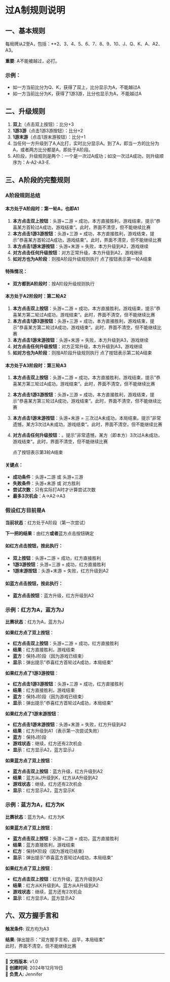 # 过A制规则说明

## 一、基本规则

每局牌从2至A，包括：**2、3、4、5、6、7、8、9、10、J、Q、K、A、A2、A3。

**重要**: A不能被越过，必打。

### 示例：
- 如一方当前比分为Q、K，获得了双上，比分显示为A，不能越过A
- 如一方当前比分为K，获得了1游3游，比分也显示为A，不能越过A

## 二、升级规则

1. **双上**（点击双上按钮）：比分+3
2. **1游3游**（点击1游3游按钮）：比分+2  
3. **1游末游**（点击1游末游按钮）：比分+1
4. 当任何一方升级到了A,A比打，实时比分显示A。到了A，即当一方的比分为A，或者两方比分都是A，即处于A阶段。
5. A阶段，升级规则是两个：一个是一次过A成功；如没一次过A成功，则升级顺序为：A-A2-A3-E.

## 三、A阶段的完整规则

### A阶段规则总结

#### 本方处于A阶段时：第一轮A，也即A1
1. **本方点击双上按钮**：头游+二游 = 成功，本方直接胜利，游戏结束，提示”恭喜某方首轮过A成功，游戏结束“。此时，界面不清空，但不能继续比赛
2. **本方点击1游3游按钮**：头游+三游 = 成功，本方直接胜利，游戏结束，提示”恭喜某方首轮过A成功，游戏结束“。此时，界面不清空，但不能继续比赛
3. **本方点击1游末游按钮**：头游+末游 = 失败，本方升级到A2，游戏继续
4. **对方点击任何升级按钮**：对方正常升级，本方升级到A2，游戏继续
5. **如对方也为A阶段**：则按A阶段升级规则执行
   点了按钮表示第一轮A结束

#### 特殊情况：
- **双方都到A阶段时**：按A阶段升级规则执行

#### 本方处于A2阶段时：第二轮A2
1. **本方点击双上按钮**：头游+二游 = 成功，本方直接胜利，游戏结束，提示”恭喜某方第二轮过A成功，游戏结束“。此时，界面不清空，但不能继续比赛
2. **本方点击1游3游按钮**：头游+三游 = 成功，本方直接胜利，游戏结束，提示”恭喜某方第二轮过A成功，游戏结束“。此时，界面不清空，但不能继续比赛
3. **本方点击1游末游按钮**：头游+末游 = 失败，本方升级到A3，游戏继续
4. **对方点击任何升级按钮**：对方正常升级，本方升级到A3，游戏继续
5. **如对方也为A阶段**：则按A阶段升级规则执行
   点了按钮表示第二轮A结束


#### 本方处于A3阶段时：第三轮A3
1. **本方点击双上按钮**：头游+二游 = 成功，本方直接胜利，游戏结束，提示”恭喜某方第三轮过A成功，游戏结束“。此时，界面不清空，但不能继续比赛
2. **本方点击1游3游按钮**：头游+三游 = 成功，本方直接胜利，游戏结束，提示”恭喜某方第三轮过A成功，游戏结束“。此时，界面不清空，但不能继续比赛
3. **本方点击1游末游按钮**：头游+末游 = 三次过A未成功，本局结束。提示”非常遗憾，某方3次过A未成功，游戏结束“。此时，界面不清空，但不能继续比赛
4. **对方点击任何升级按钮**：。提示”非常遗憾，某方（即本方）3次过A未成功，游戏结束“。此时，界面不清空，但不能继续比赛

    点了按钮表示第3轮A结束

#### 关键点：
- **成功条件**：头游+二游 或 头游+三游
- **失败条件**：头游+末游 或 对方胜利
- **尝试次数**：只有实际打A时才计算尝试次数
- **最多3次机会**：A→A2→A3

### 假设红方目前是A

**当前状态**：红方处于A阶段（第一次尝试）

**下一把的结果**：由红方**或者**蓝方点击按钮确定

#### 如红方点击按钮，按此执行：
- **双上按钮**：头游+二游 = 成功，红方直接胜利
- **1游3游按钮**：头游+三游 = 成功，红方直接胜利  
- **1游末游按钮**：头游+末游 = 失败，红方升级到A2

#### 如蓝方点击按钮，按此执行：
- **蓝方点击按钮**：蓝方升级，红方升级到A2

### 示例：红方为A，蓝方为J

**比赛状态**：红方为A，蓝方为J

**如果红方点了双上按钮**：
- **红方点击双上按钮**：头游+二游 = 成功，红方直接胜利
- **结果**：红方直接胜利，游戏结束
- **蓝方**：保持J阶段（因为游戏已结束）
- **显示**：弹出提示"恭喜红方首轮过A成功，本局结束"

**如果红方点了1游3游按钮**：
- **红方点击1游3游按钮**：头游+三游 = 成功，红方直接胜利
- **结果**：红方直接胜利，游戏结束
- **蓝方**：保持J阶段（因为游戏已结束）
- **显示**：弹出提示"恭喜红方首轮过A成功，本局结束"

**如果红方点了1游末游按钮**：
- **红方点击1游末游按钮**：头游+末游 = 失败，红方升级到A2
- **结果**：红方升级到A1（表示第一次尝试失败）
- **蓝方**：保持J阶段
- **游戏状态**：继续，红方还有2次机会
- **显示**：红方显示A2，蓝方显示J

**如果蓝方点了双上按钮**：
- **蓝方点击双上按钮**：蓝方升级，红方升级到A2
- **结果**：蓝方从J升级到K，红方从A升级到A2
- **游戏状态**：继续，红方还有2次机会
- **显示**：红方显示A2，蓝方显示K

### 示例：蓝方为A，红方为K

**比赛状态**：蓝方为A，红方为K

**如果蓝方点了双上按钮**：
- **蓝方点击双上按钮**：头游+二游 = 成功，蓝方直接胜利
- **结果**：蓝方直接胜利，游戏结束
- **红方**：保持K阶段（因为游戏已结束）
- **显示**：弹出提示"恭喜蓝方首轮过A成功，本局结束"

**如果红方点了双上按钮**：
- **红方点击双上按钮**：红方升级，蓝方升级到A2
- **结果**：红方从K升级到A，蓝方从A升级到A2
- **游戏状态**：继续，蓝方还有2次机会
- **显示**：红方显示A，蓝方显示A2



## 六、双方握手言和
**触发条件**: 双方均为A3

**结果**: 弹出提示："双方握手言和，战平，本局结束"  
此时，界面不清空，但不能继续比赛

---

📝 **文档版本**: v1.0  
📅 **创建时间**: 2024年12月19日  
👤 **负责人**: Jennifer
